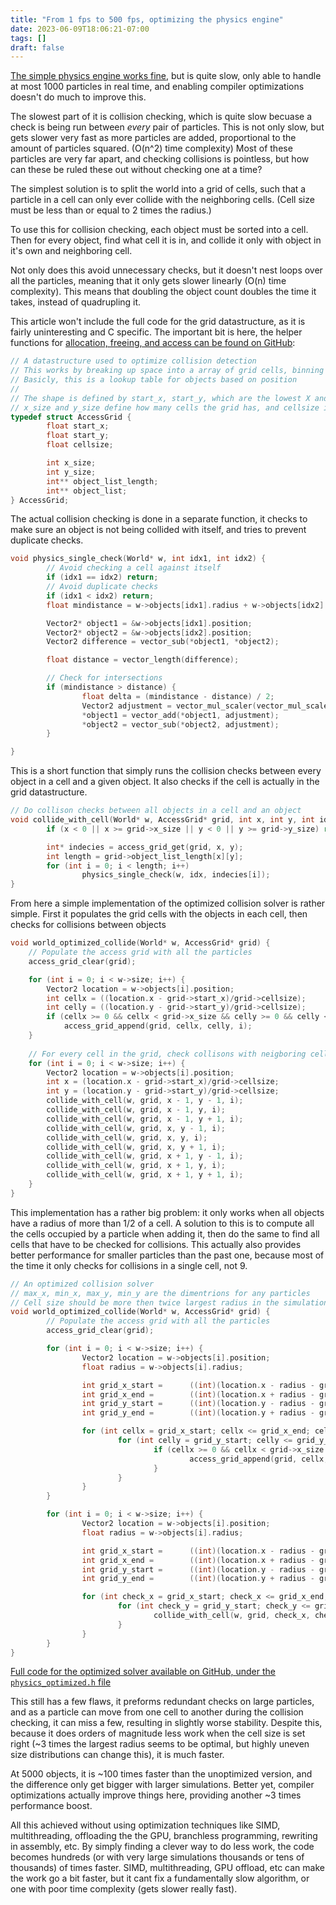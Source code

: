 ```yaml
---
title: "From 1 fps to 500 fps, optimizing the physics engine"
date: 2023-06-09T18:06:21-07:00
tags: []
draft: false
---
```


[The simple physics engine works fine](/tutorials/a_super_simple_physics_engine/), but is quite slow, only able to handle at most 1000 particles in real time, and enabling compiler optimizations doesn't do much to improve this.

The slowest part of it is collision checking, which is quite slow becuase a check is being run between *every* pair of particles.
This is not only slow, but gets slower very fast as more particles are added, proportional to the amount of particles squared. (O(n^2) time complexity)
Most of these particles are very far apart, and checking collisions is pointless, but how can these be ruled these out without checking one at a time?

The simplest solution is to split the world into a grid of cells, such that a particle in a cell can only ever collide with the neighboring cells.
(Cell size must be less than or equal to 2 times the radius.)

To use this for collision checking, each object must be sorted into a cell. 
Then for every object, find what cell it is in, and collide it only with object in it's own and neighboring cell.

Not only does this avoid unnecessary checks, but it doesn't nest loops over all the particles, meaning that it only gets slower linearly (O(n) time complexity).
This means that doubling the object count doubles the time it takes, instead of quadrupling it.

This article won't include the full code for the grid datastructure, as it is fairly uninteresting and C specific.
The important bit is here, the helper functions for [allocation, freeing, and access can be found on GitHub](https://github.com/10maurycy10/physics-verlet/):

```c
// A datastructure used to optimize collision detection
// This works by breaking up space into a array of grid cells, binning all objects into a cell, to be able to quickly find nearby objects.
// Basicly, this is a lookup table for objects based on position
//
// The shape is defined by start_x, start_y, which are the lowest X and Y cordinates in the grid, and the start of the first cell
// x_size and y_size define how many cells the grid has, and cellsize is the sidelength of a single cell 
typedef struct AccessGrid {
        float start_x;
        float start_y;
        float cellsize;

        int x_size;
        int y_size;
        int** object_list_length;
        int** object_list;
} AccessGrid;
```

The actual collision checking is done in a separate function, it checks to make sure an object is not being collided with itself, and tries to prevent duplicate checks.

```c
void physics_single_check(World* w, int idx1, int idx2) {
        // Avoid checking a cell against itself
        if (idx1 == idx2) return;
        // Avoid duplicate checks
        if (idx1 < idx2) return;
        float mindistance = w->objects[idx1].radius + w->objects[idx2].radius;

        Vector2* object1 = &w->objects[idx1].position;
        Vector2* object2 = &w->objects[idx2].position;
        Vector2 difference = vector_sub(*object1, *object2);

        float distance = vector_length(difference);

        // Check for intersections
        if (mindistance > distance) {
                float delta = (mindistance - distance) / 2;
                Vector2 adjustment = vector_mul_scaler(vector_mul_scaler(difference, 1.0/distance), delta);
                *object1 = vector_add(*object1, adjustment);
                *object2 = vector_sub(*object2, adjustment);
        }

}
```

This is a short function that simply runs the collision checks between every object in a cell and a given object.
It also checks if the cell is actually in the grid datastructure.

```c
// Do collison checks between all objects in a cell and an object
void collide_with_cell(World* w, AccessGrid* grid, int x, int y, int idx) {
        if (x < 0 || x >= grid->x_size || y < 0 || y >= grid->y_size) return;

        int* indecies = access_grid_get(grid, x, y);
        int length = grid->object_list_length[x][y];
        for (int i = 0; i < length; i++)
                physics_single_check(w, idx, indecies[i]);
}
```

From here a simple implementation of the optimized collision solver is rather simple.
First it populates the grid cells with the objects in each cell, then checks for collisions between objects

```c
void world_optimized_collide(World* w, AccessGrid* grid) {
	// Populate the access grid with all the particles
	access_grid_clear(grid);

	for (int i = 0; i < w->size; i++) {
		Vector2 location = w->objects[i].position;
		int cellx = ((location.x - grid->start_x)/grid->cellsize);
		int celly = ((location.y - grid->start_y)/grid->cellsize);
		if (cellx >= 0 && cellx < grid->x_size && celly >= 0 && celly < grid->y_size )
			access_grid_append(grid, cellx, celly, i);
	}
	
	// For every cell in the grid, check collisons with neigboring cells
	for (int i = 0; i < w->size; i++) {	
		Vector2 location = w->objects[i].position;
		int x = (location.x - grid->start_x)/grid->cellsize;
		int y = (location.y - grid->start_y)/grid->cellsize;
		collide_with_cell(w, grid, x - 1, y - 1, i);
		collide_with_cell(w, grid, x - 1, y, i);
		collide_with_cell(w, grid, x - 1, y + 1, i);
		collide_with_cell(w, grid, x, y - 1, i);
		collide_with_cell(w, grid, x, y, i);
		collide_with_cell(w, grid, x, y + 1, i);
		collide_with_cell(w, grid, x + 1, y - 1, i);
		collide_with_cell(w, grid, x + 1, y, i);
		collide_with_cell(w, grid, x + 1, y + 1, i);
	}
}
```

This implementation has a rather big problem: it only works when all objects have a radius of more than 1/2 of a cell.
A solution to this is to compute all the cells occupied by a particle when adding it, then do the same to find all cells that have to be checked for collisions.
This actually also provides better performance for smaller particles than the past one, because most of the time it only checks for collisions in a single cell, not 9.

```c
// An optimized collision solver
// max_x, min_x, max_y, min_y are the dimentrions for any particles
// Cell size should be more then twice largest radius in the simulation, but violating this will no longer break things.
void world_optimized_collide(World* w, AccessGrid* grid) {
        // Populate the access grid with all the particles
        access_grid_clear(grid);

        for (int i = 0; i < w->size; i++) {
                Vector2 location = w->objects[i].position;
                float radius = w->objects[i].radius;

                int grid_x_start =      ((int)(location.x - radius - grid->start_x)/grid->cellsize);
                int grid_x_end =        ((int)(location.x + radius - grid->start_x)/grid->cellsize);
                int grid_y_start =      ((int)(location.y - radius - grid->start_y)/grid->cellsize);
                int grid_y_end =        ((int)(location.y + radius - grid->start_y)/grid->cellsize);

                for (int cellx = grid_x_start; cellx <= grid_x_end; cellx++) {
                        for (int celly = grid_y_start; celly <= grid_y_end; celly++) {
                                if (cellx >= 0 && cellx < grid->x_size && celly >= 0 && celly < grid->y_size ) {
                                        access_grid_append(grid, cellx, celly, i);
                                }
                        }
                }
        }

        for (int i = 0; i < w->size; i++) {
                Vector2 location = w->objects[i].position;
                float radius = w->objects[i].radius;

                int grid_x_start =      ((int)(location.x - radius - grid->start_x)/grid->cellsize);
                int grid_x_end =        ((int)(location.x + radius - grid->start_x)/grid->cellsize);
                int grid_y_start =      ((int)(location.y - radius - grid->start_y)/grid->cellsize);
                int grid_y_end =        ((int)(location.y + radius - grid->start_y)/grid->cellsize);

                for (int check_x = grid_x_start; check_x <= grid_x_end; check_x++) {
                        for (int check_y = grid_y_start; check_y <= grid_y_end; check_y++) {
                                collide_with_cell(w, grid, check_x, check_y, i);
                        }
                }
        }
}
```

[Full code for the optimized solver available on GitHub, under the `physics_optimized.h` file](https://github.com/10maurycy10/physics-verlet/)

This still has a few flaws, it preforms redundant checks on large particles, and as a particle can move from one cell to another during the collision checking, it can miss a few, resulting in slightly worse stability.
Despite this, because it does orders of magnitude less work when the cell size is set right (~3 times the largest radius seems to be optimal, but highly uneven size distributions can change this), it is much faster.

At 5000 objects, it is ~100 times faster than the unoptimized version, and the difference only get bigger with larger simulations.
Better yet, compiler optimizations actually improve things here, providing another ~3 times performance boost.

All this achieved without using optimization techniques like SIMD, multithreading, offloading the the GPU, branchless programming, rewriting in assembly, etc.
By simply finding a clever way to do less work, the code becomes hundreds (or with very large simulations thousands or tens of thousands) of times faster.
SIMD, multithreading, GPU offload, etc can make the work go a bit faster, but it cant fix a fundamentally slow algorithm, or one with poor time complexity (gets slower really fast).
